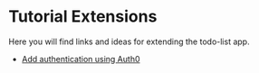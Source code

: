 # Tutorial Extensions

Here you will find links and ideas for extending the todo-list app. 

- [Add authentication using Auth0](https://kmaida.gitbooks.io/authenticate-angular-with-auth0/)
